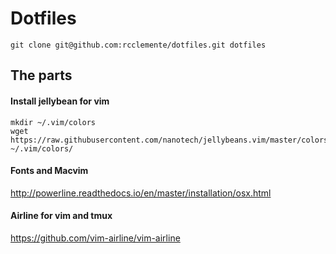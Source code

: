 # Dotfiles

    git clone git@github.com:rcclemente/dotfiles.git dotfiles
    
## The parts

#### Install jellybean for vim
    
    mkdir ~/.vim/colors                                                                                                
    wget https://raw.githubusercontent.com/nanotech/jellybeans.vim/master/colors/jellybeans.vim ~/.vim/colors/

#### Fonts and Macvim
http://powerline.readthedocs.io/en/master/installation/osx.html    

#### Airline for vim and tmux
https://github.com/vim-airline/vim-airline

